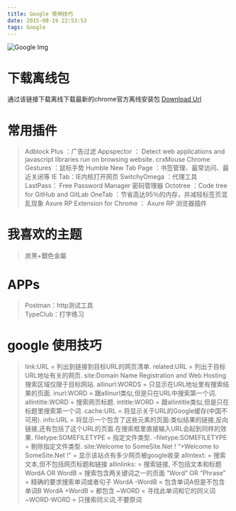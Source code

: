 ```yaml
---
title: Google 使用技巧
date: 2015-08-19 22:53:53
tags: Google 
---
```

![Google Img](/img/google.jpg)
# 下载离线包 
通过该链接下载离线下载最新的chrome官方离线安装包
[Download Url](https://www.google.com/intl/zh-CN/chrome/browser/desktop/index.html?standalone=1 "离线下载")  


# 常用插件
>Adblock Plus  ：广告过滤
Appspector ： Detect web applications and javascript libraries run on browsing website.
crxMouse Chrome Gestures ：鼠标手势
Humble New Tab Page ：书签管理、最常访问、最近关闭等
IE Tab：IE内核打开网页
SwitchyOmega ：代理工具 
LastPass： Free Password Manager 密码管理器
Octotree ：Code tree for GitHub and GitLab
OneTab ：节省高达95％的内存，并减轻标签页混乱现象
Axure RP Extension for Chrome ： Axure RP 浏览器插件

# 我喜欢的主题
>炭黑+銀色金屬

# APPs
>Postman：http测试工具  
TypeClub：打字练习

# google 使用技巧
>link:URL = 列出到链接到目标URL的网页清单.
related:URL = 列出于目标URL地址有关的网页.
site:Domain Name Registration and Web Hosting 搜索区域仅限于目标网站.
allinurl:WORDS = 只显示在URL地址里有搜索结果的页面.
inurl:WORD = 跟allinurl类似,但是只在URL中搜索第一个词.
allintitle:WORD = 搜索网页标题.
intitle:WORD = 跟allintitle类似,但是只在标题里搜索第一个词.
cache:URL = 将显示关于URL的Google缓存(中国不可用).
info:URL = 将显示一个包含了这些元素的页面:类似结果的链接,反向链接,还有包括了这个URL的页面.在搜索框里直接输入URL会起到同样的效果.
filetype:SOMEFILETYPE = 指定文件类型.
-filetype:SOMEFILETYPE = 剔除指定文件类型.
site:Welcome to SomeSite.Net ! “+Welcome to SomeSite.Net !” = 显示该站点有多少网页被google收录
allintext: = 搜索文本,但不包括网页标题和链接
allinlinks: = 搜索链接, 不包括文本和标题
WordA OR WordB = 搜索包含两关键词之一的页面
“Word” OR “Phrase” = 精确的要求搜索单词或者句子
WordA -WordB = 包含单词A但是不包含单词B
WordA +WordB = 都包含
~WORD = 寻找此单词和它的同义词
~WORD-WORD = 只搜索同义词,不要原词
